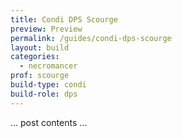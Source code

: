 ```yaml
---
title: Condi DPS Scourge
preview: Preview
permalink: /guides/condi-dps-scourge
layout: build
categories:
  - necromancer
prof: scourge
build-type: condi
build-role: dps
---
```


… post contents …